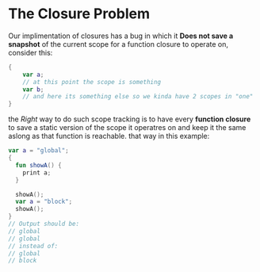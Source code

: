 # The Closure Problem
Our implimentation of closures has a bug in which it **Does not save a snapshot** of the current scope for a function closure to operate on, consider this:
```kotlin
{
    var a;
    // at this point the scope is something
    var b;
    // and here its something else so we kinda have 2 scopes in "one"
}
```
the *Right* way to do such scope tracking is to have every **function closure** to save a static version of the scope it operatres on and keep it the same aslong as that function is reachable. that way in this example:
```kotlin
var a = "global";
{
  fun showA() {
    print a;
  }

  showA();
  var a = "block";
  showA();
}
// Output should be: 
// global
// global
// instead of:
// global
// block
```
